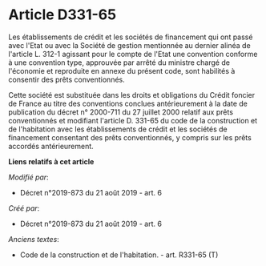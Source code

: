 # Article D331-65

Les établissements de crédit et les sociétés de financement qui ont passé avec l'Etat ou avec la Société de gestion
mentionnée au dernier alinéa de l'article L. 312-1 agissant pour le compte de l'Etat une convention conforme à une convention
type, approuvée par arrêté du ministre chargé de l'économie et reproduite en annexe du présent code, sont habilités à
consentir des prêts conventionnés.

Cette société est substituée dans les droits et obligations du Crédit foncier de France au titre des conventions conclues
antérieurement à la date de publication du décret n° 2000-711 du 27 juillet 2000 relatif aux prêts conventionnés et modifiant
l'article D. 331-65 du code de la construction et de l'habitation avec les établissements de crédit et les sociétés de
financement consentant des prêts conventionnés, y compris sur les prêts accordés antérieurement.

**Liens relatifs à cet article**

_Modifié par_:

  - Décret n°2019-873 du 21 août 2019 - art. 6

_Créé par_:

  - Décret n°2019-873 du 21 août 2019 - art. 6

_Anciens textes_:

  - Code de la construction et de l'habitation. - art. R331-65 (T)
